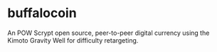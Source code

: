 buffalocoin
===========

An POW Scrypt open source, peer-to-peer digital currency using the Kimoto Gravity Well for difficulty retargeting.
